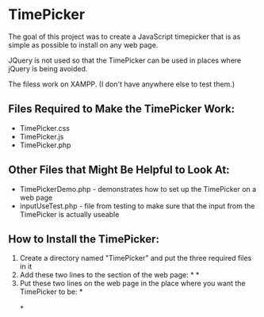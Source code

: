 # TimePicker
The goal of this project was to create a JavaScript timepicker that is as simple as possible to install on any web page.

JQuery is not used so that the TimePicker can be used in places where jQuery is being avoided.

The filess work on XAMPP.  (I don't have anywhere else to test them.)

## Files Required to Make the TimePicker Work:
 * TimePicker.css
 * TimePicker.js
 * TimePicker.php

## Other Files that Might Be Helpful to Look At:
 * TimePickerDemo.php  - demonstrates how to set up the TimePicker on a web page
 * inputUseTest.php - file from testing to make sure that the input from the TimePicker is actually useable

## How to Install the TimePicker:
1. Create a directory named "TimePicker" and put the three required files in it
2. Add these two lines to the <head> section of the web page:
       *<link href="TimePicker/TimePicker.css" rel="stylesheet">
       *<script src="TimePicker/TimePicker.js"></script>
3. Put these two lines on the web page in the place where you want the TimePicker to be:
       *<div  id="timeBox" class="timeBox" onClick="displayPicker()"></div>  
       *<?php include('TimePicker/TimePicker.php'); ?>